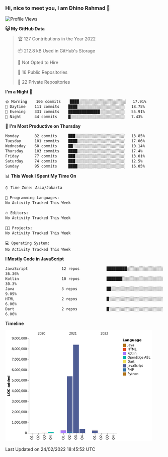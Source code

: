 ### Hi, nice to meet you, I am Dhino Rahmad 👋
<!--START_SECTION:waka-->
![Profile Views](http://img.shields.io/badge/Profile%20Views-0-blue)

**🐱 My GitHub Data** 

> 🏆 127 Contributions in the Year 2022
 > 
> 📦 212.8 kB Used in GitHub's Storage 
 > 
> 🚫 Not Opted to Hire
 > 
> 📜 16 Public Repositories 
 > 
> 🔑 22 Private Repositories  
 > 
**I'm a Night 🦉** 

```text
🌞 Morning    106 commits    ████░░░░░░░░░░░░░░░░░░░░░   17.91% 
🌆 Daytime    111 commits    ████░░░░░░░░░░░░░░░░░░░░░   18.75% 
🌃 Evening    331 commits    ██████████████░░░░░░░░░░░   55.91% 
🌙 Night      44 commits     █░░░░░░░░░░░░░░░░░░░░░░░░   7.43%

```
📅 **I'm Most Productive on Thursday** 

```text
Monday       82 commits     ███░░░░░░░░░░░░░░░░░░░░░░   13.85% 
Tuesday      101 commits    ████░░░░░░░░░░░░░░░░░░░░░   17.06% 
Wednesday    60 commits     ██░░░░░░░░░░░░░░░░░░░░░░░   10.14% 
Thursday     103 commits    ████░░░░░░░░░░░░░░░░░░░░░   17.4% 
Friday       77 commits     ███░░░░░░░░░░░░░░░░░░░░░░   13.01% 
Saturday     74 commits     ███░░░░░░░░░░░░░░░░░░░░░░   12.5% 
Sunday       95 commits     ████░░░░░░░░░░░░░░░░░░░░░   16.05%

```


📊 **This Week I Spent My Time On** 

```text
⌚︎ Time Zone: Asia/Jakarta

💬 Programming Languages: 
No Activity Tracked This Week

🔥 Editors: 
No Activity Tracked This Week

🐱‍💻 Projects: 
No Activity Tracked This Week

💻 Operating System: 
No Activity Tracked This Week

```

**I Mostly Code in JavaScript** 

```text
JavaScript               12 repos            █████████░░░░░░░░░░░░░░░░   36.36% 
Kotlin                   10 repos            ███████░░░░░░░░░░░░░░░░░░   30.3% 
Java                     3 repos             ██░░░░░░░░░░░░░░░░░░░░░░░   9.09% 
HTML                     2 repos             █░░░░░░░░░░░░░░░░░░░░░░░░   6.06% 
Dart                     2 repos             █░░░░░░░░░░░░░░░░░░░░░░░░   6.06%

```


**Timeline**

![Chart not found](https://raw.githubusercontent.com/Dhino12/Dhino12/master/charts/bar_graph.png) 


 Last Updated on 24/02/2022 18:45:52 UTC
<!--END_SECTION:waka-->
 
